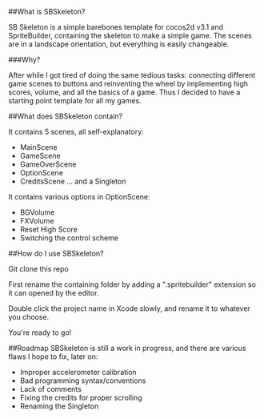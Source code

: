 ##What is SBSkeleton?

SB Skeleton is a simple barebones template for cocos2d v3.1 and SpriteBuilder, containing the skeleton to make a simple game. The scenes are in a landscape orientation, but everything is easily changeable. 

###Why?

After while I got tired of doing the same tedious tasks: connecting different game scenes to buttons and reinventing the wheel by implementing high scores, volume, and all the basics of a game. Thus I decided to have a starting point template for all my games. 

##What does SBSkeleton contain?

It contains 5 scenes, all self-explanatory: 
- MainScene
- GameScene
- GameOverScene
- OptionScene
- CreditsScene
... and a Singleton

It contains various options in OptionScene:
- BGVolume
- FXVolume
- Reset High Score
- Switching the control scheme

##How do I use SBSkeleton?

Git clone this repo

First rename the containing folder by adding a  ".spritebuilder" extension so it can opened by the editor.

Double click the project name in Xcode slowly, and rename it to whatever you choose.

You're ready to go! 




##Roadmap
SBSkeleton is still a work in progress, and there are various flaws
I hope to fix, later on:
- Improper accelerometer calibration
- Bad programming syntax/conventions
- Lack of comments
- Fixing the credits for proper scrolling
- Renaming the Singleton 







